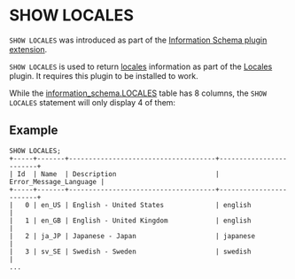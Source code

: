 
# SHOW LOCALES

`SHOW LOCALES` was introduced as part of the [Information Schema plugin extension](../../../../mariadb-internals/information-schema-plugins-show-and-flush-statements.md).


`SHOW LOCALES` is used to return [locales](../../../../data-types/string-data-types/character-sets/internationalization-and-localization/server-locale.md) information as part of the [Locales](../../../../data-types/string-data-types/character-sets/internationalization-and-localization/locales-plugin.md) plugin. It requires this plugin to be installed to work.


While the [information_schema.LOCALES](../system-tables/information-schema/information-schema-tables/information-schema-locales-table.md) table has 8 columns, the `SHOW LOCALES` statement will only display 4 of them:


## Example


```
SHOW LOCALES;
+-----+-------+-------------------------------------+------------------------+
| Id  | Name  | Description                         | Error_Message_Language |
+-----+-------+-------------------------------------+------------------------+
|   0 | en_US | English - United States             | english                |
|   1 | en_GB | English - United Kingdom            | english                |
|   2 | ja_JP | Japanese - Japan                    | japanese               |
|   3 | sv_SE | Swedish - Sweden                    | swedish                |
...
```
